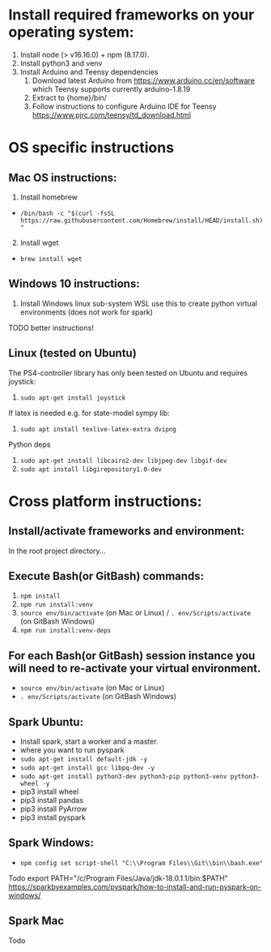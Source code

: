 # Install required frameworks on your operating system:
1. Install node (> v16.16.0) + npm (8.17.0).
2. Install python3 and venv
3. Install Arduino and Teensy dependencies
   1. Download latest Arduino from https://www.arduino.cc/en/software which Teensy supports currently arduino-1.8.19
   2. Extract to {home}/bin/
   3. Follow instructions to configure Arduino IDE for Teensy https://www.pjrc.com/teensy/td_download.html

# OS specific instructions

## Mac OS instructions:

1. Install homebrew
  - `/bin/bash -c "$(curl -fsSL https://raw.githubusercontent.com/Homebrew/install/HEAD/install.sh)"`
2. Install wget 
  - `brew install wget`

## Windows 10 instructions:

1. Install Windows linux sub-system WSL use this to create python virtual environments (does not work for spark)

TODO better instructions!

## Linux (tested on Ubuntu)

The PS4-controller library has only been tested on Ubuntu and requires joystick:
1. `sudo apt-get install joystick`

If latex is needed e.g. for state-model sympy lib:
1. `sudo apt install texlive-latex-extra dvipng`

Python deps
1. `sudo apt-get install libcairo2-dev libjpeg-dev libgif-dev`
2. `sudo apt install libgirepository1.0-dev`

# Cross platform instructions:

## Install/activate frameworks and environment:
In the root project directory... 

## Execute Bash(or GitBash) commands:
1. `npm install`
2. `npm run install:venv`
3. `source env/bin/activate` (on Mac or Linux) / `. env/Scripts/activate` (on GitBash Windows)
4. `npm run install:venv-deps`

## For each Bash(or GitBash) session instance you will need to re-activate your virtual environment.
- `source env/bin/activate` (on Mac or Linux)
- `. env/Scripts/activate` (on GitBash Windows)

## Spark Ubuntu:
 - Install spark, start a worker and a master.
 - where you want to run pyspark
  - `sudo apt-get install default-jdk -y`
  - `sudo apt-get install gcc libpq-dev -y`
  - `sudo apt-get install python3-dev python3-pip python3-venv python3-wheel -y`
  - pip3 install wheel
  - pip3 install pandas
  - pip3 install PyArrow
  - pip3 install pyspark

## Spark Windows:
- `npm config set script-shell "C:\\Program Files\\Git\\bin\\bash.exe"`

Todo
export PATH="/c/Program Files/Java/jdk-18.0.1.1/bin:$PATH"
https://sparkbyexamples.com/pyspark/how-to-install-and-run-pyspark-on-windows/

## Spark Mac

Todo
